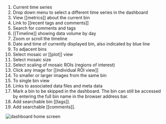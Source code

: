 1. Current time series
2. Drop down menu to select a different time series in the dashboard
3. View [[metrics]] about the current bin
4. Link to [[recent tags and comments]]
5. Search for comments and tags
6. [[Timeline]] showing data volume by day
7. Zoom or scroll the timeline
8. Date and time of currently displayed bin, also indicated by blue line
9. To adjacent bins
10. Select mosaic or [[plot]] view
11. Select mosaic size
12. Select scaling of mosaic ROIs (regions of interest)
13. Click any image for [[individual ROI view]]
14. To smaller or larger images from the same bin
15. To single bin view
16. Links to associated data files and meta data
17. Mark a bin to be skipped in the dashboard. The bin can still be accessed by entering the full bin name in the browser address bar. 
18. Add searchable bin [[tags]].
19. Add searchable [[comments]].

![dashboard home screen](https://cloud.githubusercontent.com/assets/14059636/11188846/ef8b8644-8c5a-11e5-8236-8ecbd6c23c8f.png)